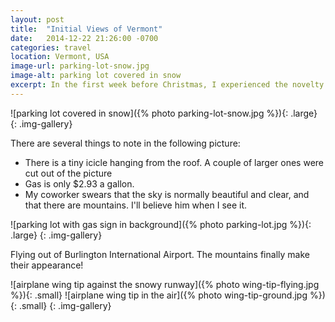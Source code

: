 ```yaml
---
layout: post
title:  "Initial Views of Vermont"
date:   2014-12-22 21:26:00 -0700
categories: travel
location: Vermont, USA
image-url: parking-lot-snow.jpg
image-alt: parking lot covered in snow
excerpt: In the first week before Christmas, I experienced the novelty of snow.
---
```

![parking lot covered in snow]({% photo parking-lot-snow.jpg %}){: .large}
{: .img-gallery}

There are several things to note in the following picture:

- There is a tiny icicle hanging from the roof. A couple of larger ones were cut out of the picture
- Gas is only $2.93 a gallon.
- My coworker swears that the sky is normally beautiful and clear, and that there are mountains. I'll believe him when I see it.

![parking lot with gas sign in background]({% photo parking-lot.jpg %}){: .large}
{: .img-gallery}

Flying out of Burlington International Airport. The mountains finally make their appearance!

![airplane wing tip against the snowy runway]({% photo wing-tip-flying.jpg %}){: .small}
![airplane wing tip in the air]({% photo wing-tip-ground.jpg %}){: .small}
{: .img-gallery}
